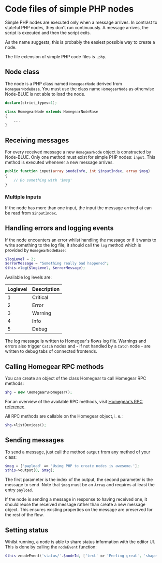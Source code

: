 # Code files of simple PHP nodes

Simple PHP nodes are executed only when a message arrives. In contrast to stateful PHP nodes, they don't run continuously. A message arrives, the script is executed and then the script exits.

As the name suggests, this is probably the easiest possible way to create a node.

The file extension of simple PHP code files is `.php`.

## Node class

The node is a PHP class named `HomegearNode` derived from `HomegearNodeBase`. You must use the class name `HomegearNode` as otherwise Node-BLUE is not able to load the node.

```php
declare(strict_types=1);

class HomegearNode extends HomegearNodeBase
{
    ...
}
```

## Receiving messages

For every received message a new `HomegearNode` object is constructed by Node-BLUE. Only one method must exist for simple PHP nodes: `input`. This method is executed whenever a new message arrives.

```php
public function input(array $nodeInfo, int $inputIndex, array $msg)
{
	// Do something with '$msg'
}
```

### Multiple inputs

If the node has more than one input, the input the message arrived at can be read from `$inputIndex`.

## Handling errors and logging events

If the node encounters an error whilst handling the message or if it wants to write something to the log file, it should call the `log` method which is provided by `HomegearNodeBase`:

```php
$logLevel = 2;
$errorMessage = "Something really bad happened";
$this->log($logLevel, $errorMessage);
```

Available log levels are:

| Loglevel | Description |
| -------- | ----------- |
| 1        | Critical    |
| 2        | Error       |
| 3        | Warning     |
| 4        | Info        |
| 5        | Debug       |

The log message is written to Homegear's flows log file. Warnings and errors also trigger `Catch` nodes and - if not handled by a `Catch` node - are written to debug tabs of connected frontends.

## Calling Homegear RPC methods

You can create an object of the class Homegear to call Homegear RPC methods:

```php
$hg = new \Homegear\Homegear();
```

For an overview of the available RPC methods, visit [Homegear's RPC reference](https://ref.homegear.eu).

All RPC methods are callable on the Homegear object, i. e.:

```php
$hg->listDevices();
```

## Sending messages

To send a message, just call the method `output` from any method of your class:

```php
$msg = ['payload' => 'Using PHP to create nodes is awesome.'];
$this->output(0, $msg);
```

The first parameter is the index of the output, the second parameter is the message to send. Note that `$msg` must be an `Array` and requires at least the entry `payload`.

If the node is sending a message in response to having received one, it  should reuse the received message rather than create a new message  object. This ensures existing properties on the message are preserved  for the rest of the flow.

## Setting status

Whilst running, a node is able to share status information with the editor UI. This is done by calling the `nodeEvent` function:

```php
$this->nodeEvent('status/'.$nodeId, ['text' => 'Feeling great', 'shape' => 'dot', 'fill' => 'green']);
```


